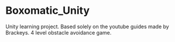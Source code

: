 # Boxomatic_Unity
Unity learning project. Based solely on the youtube guides made by Brackeys. 4 level obstacle avoidance game.
